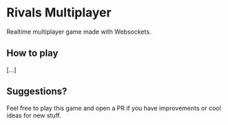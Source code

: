 # Rivals Multiplayer

Realtime multiplayer game made with Websockets.

## How to play

[...]

## Suggestions?

Feel free to play this game and open a PR if you have improvements or cool ideas for new stuff.

